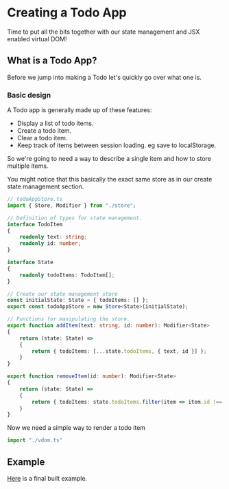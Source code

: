 # Creating a Todo App
Time to put all the bits together with our state management and JSX enabled virtual DOM!

## What is a Todo App?
Before we jump into making a Todo let's quickly go over what one is.

### Basic design
A Todo app is generally made up of these features:

* Display a list of todo items.
* Create a todo item.
* Clear a todo item.
* Keep track of items between session loading. eg save to localStorage.

So we're going to need a way to describe a single item and how to store multiple items.

You might notice that this basically the exact same store as in our create state management section.

```typescript
// todoAppStore.ts
import { Store, Modifier } from "./store";

// Definition of types for state management.
interface TodoItem
{
    readonly text: string;
    readonly id: number;
}

interface State
{
    readonly todoItems: TodoItem[];
}

// Create our state management store
const initialState: State = { todoItems: [] };
export const todoAppStore = new Store<State>(initialState);

// Functions for manipulating the store.
export function addItem(text: string, id: number): Modifier<State>
{
    return (state: State) =>
    {
        return { todoItems: [...state.todoItems, { text, id }] };
    }
}

export function removeItem(id: number): Modifier<State>
{
    return (state: State) =>
    {
        return { todoItems: state.todoItems.filter(item => item.id !== id) };
    }
}
```

Now we need a simple way to render a todo item
```typescript
import "./vdom.ts"
```

## Example
[Here](./createTodoApp/deploy/index.html) is a final built example.